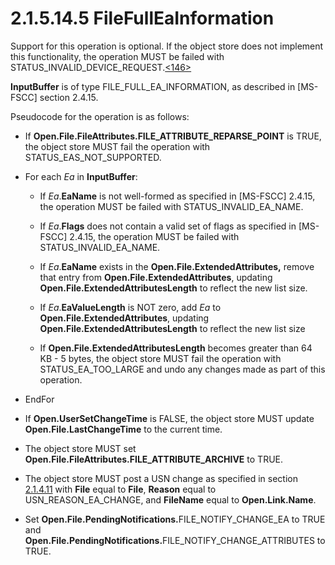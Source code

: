 <html dir="LTR" xmlns:mshelp="http://msdn.microsoft.com/mshelp" xmlns:ddue="http://ddue.schemas.microsoft.com/authoring/2003/5" xmlns:xlink="http://www.w3.org/1999/xlink" xmlns:tool="http://www.microsoft.com/tooltip">
    <head>
        <meta http-equiv="Content-Type" content="text/html; CHARSET=utf-8"></meta>
        <meta name="save" content="history"></meta>
        <title>2.1.5.14.5 FileFullEaInformation</title>
        <xml>
            <mshelp:toctitle title="2.1.5.14.5 FileFullEaInformation"></mshelp:toctitle>
            <mshelp:rltitle title="[MS-FSA]: FileFullEaInformation"></mshelp:rltitle>
            <mshelp:keyword index="A" term="be0bb27a-4954-4786-80a6-947df0e82a11"></mshelp:keyword>
            <mshelp:attr name="DCSext.ContentType" value="open specification"></mshelp:attr>
            <mshelp:attr name="AssetID" value="be0bb27a-4954-4786-80a6-947df0e82a11"></mshelp:attr>
            <mshelp:attr name="TopicType" value="kbRef"></mshelp:attr>
            <mshelp:attr name="DCSext.Title" value="[MS-FSA]: FileFullEaInformation" />
        </xml>
    </head>
    <body>
        <div id="header">
            <h1 class="heading">2.1.5.14.5 FileFullEaInformation</h1>
        </div>
        <div id="mainSection">
            <div id="mainBody">
                <div id="allHistory" class="saveHistory"></div>
                <div id="sectionSection0" class="section" name="collapseableSection">
                    

<p>Support for this operation is optional. If the object store
does not implement this functionality, the operation MUST be failed with
STATUS_INVALID_DEVICE_REQUEST.<a id="Appendix_A_Target_146"></a><a href="4e3695bd-7574-4f24-a223-b4679c065b63.md#Appendix_A_146" aria-label="Product behavior note 146">&lt;146&gt;</a></p>

<p><b>InputBuffer</b> is of type FILE_FULL_EA_INFORMATION, as
described in <mshelp:link keywords="efbfe127-73ad-4140-9967-ec6500e66d5e" tabindex="0">[MS-FSCC]</mshelp:link>
section <mshelp:link keywords="0eb94f48-6aac-41df-a878-79f4dcfd8989" tabindex="0">2.4.15</mshelp:link>.</p>

<p>Pseudocode for the operation is as follows:</p>

<ul><li><p><span><span> 
</span></span>If <b>Open.File.FileAttributes.FILE_ATTRIBUTE_REPARSE_POINT</b>
is TRUE, the object store MUST fail the operation with
STATUS_EAS_NOT_SUPPORTED.</p>

</li><li><p><span><span> 
</span></span>For each <i>Ea</i> in <b>InputBuffer</b>:</p>

<ul><li><p><span><span>  </span></span>If <i>Ea</i>.<b>EaName</b>
is not well-formed as specified in [MS-FSCC] 2.4.15, the operation MUST be
failed with STATUS_INVALID_EA_NAME.</p>

</li><li><p><span><span>  </span></span>If <i>Ea</i>.<b>Flags</b>
does not contain a valid set of flags as specified in [MS-FSCC] 2.4.15, the
operation MUST be failed with STATUS_INVALID_EA_NAME.</p>

</li><li><p><span><span>  </span></span>If <i>Ea</i>.<b>EaName</b>
exists in the <b>Open.File.ExtendedAttributes,</b> remove that entry from <b>Open.File.ExtendedAttributes</b>,
updating <b>Open.File.ExtendedAttributesLength</b> to reflect the new list
size.</p>

</li><li><p><span><span>  </span></span>If <i>Ea</i>.<b>EaValueLength</b>
is NOT zero, add <i>Ea</i> to <b>Open.File.ExtendedAttributes</b>, updating <b>Open.File.ExtendedAttributesLength</b>
to reflect the new list size</p>

</li><li><p><span><span>  </span></span>If <b>Open.File.ExtendedAttributesLength</b>
becomes greater than 64 KB - 5 bytes, the object store MUST fail the operation
with STATUS_EA_TOO_LARGE and undo any changes made as part of this operation.</p>

</li></ul></li><li><p><span><span> 
</span></span>EndFor</p>

</li><li><p><span><span> 
</span></span>If <b>Open.UserSetChangeTime</b> is FALSE, the object store MUST
update <b>Open.File.LastChangeTime</b> to the current time.</p>

</li><li><p><span><span> 
</span></span>The object store MUST set <b>Open.File.FileAttributes.FILE_ATTRIBUTE_ARCHIVE</b>
to TRUE.</p>

</li><li><p><span><span> 
</span></span>The object store MUST post a USN change as specified in section <a href="2c897c5e-b29e-464d-825f-565ff587f7f1.md">2.1.4.11</a> with <b>File</b>
equal to <b>File</b>, <b>Reason</b> equal to USN_REASON_EA_CHANGE, and <b>FileName</b>
equal to <b>Open.Link.Name</b>.</p>

</li><li><p><span><span> 
</span></span>Set <b>Open.File.PendingNotifications.</b>FILE_NOTIFY_CHANGE_EA
to TRUE and <b>Open.File.PendingNotifications.</b>FILE_NOTIFY_CHANGE_ATTRIBUTES
to TRUE.</p>

</li></ul>
                </div>
            </div>
        </div>
    </body>
</html>